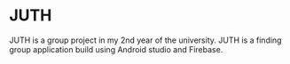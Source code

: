 # JUTH
JUTH is a group project in my 2nd year of the university. JUTH is a finding group application build using Android studio and Firebase. 
